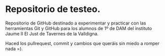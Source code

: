 # Repositorio de testeo.
Repositorio de GitHub destinado a experimentar y practicar con las herramientas Git y GitHub para los alumnos de 1º de DAM del instituto Jaume II El Just de Tavernes de la Valldigna.

Haced los pullrequest, commit y cambios que queráis sin miedo a romper nada =). 
